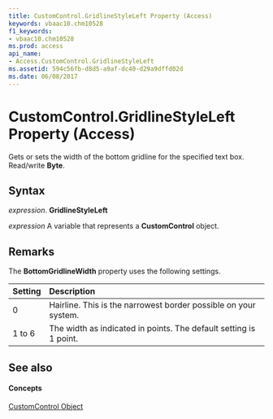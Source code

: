 ```yaml
---
title: CustomControl.GridlineStyleLeft Property (Access)
keywords: vbaac10.chm10528
f1_keywords:
- vbaac10.chm10528
ms.prod: access
api_name:
- Access.CustomControl.GridlineStyleLeft
ms.assetid: 594c56fb-d8d5-a9af-dc40-d29a9dffd02d
ms.date: 06/08/2017
---
```



# CustomControl.GridlineStyleLeft Property (Access)

Gets or sets the width of the bottom gridline for the specified text box. Read/write **Byte**.


## Syntax

 _expression_. **GridlineStyleLeft**

 _expression_ A variable that represents a **CustomControl** object.


## Remarks

The **BottomGridlineWidth** property uses the following settings.



|**Setting**|**Description**|
|:-----|:-----|
|0| Hairline. This is the narrowest border possible on your system.|
|1 to 6|The width as indicated in points. The default setting is 1 point.|

## See also


#### Concepts


[CustomControl Object](customcontrol-object-access.md)

